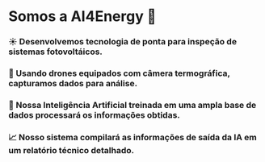 # Somos a AI4Energy 🚀

### ☀️ Desenvolvemos tecnologia de ponta para inspeção de sistemas fotovoltáicos.
### 🚁 Usando drones equipados com câmera termográfica, capturamos dados para análise.
### 🤖 Nossa Inteligência Artificial treinada em uma ampla base de dados processará os informações obtidas.
### 📈 Nosso sistema compilará as informações de saída da IA em um relatório técnico detalhado.
